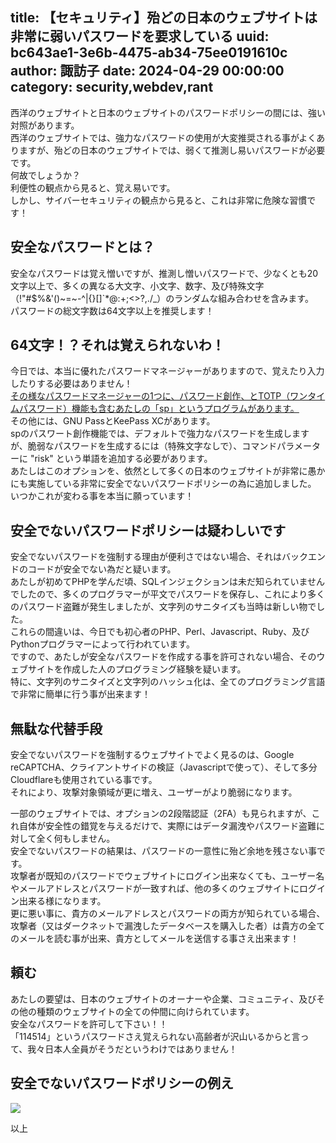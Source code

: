 title: 【セキュリティ】殆どの日本のウェブサイトは非常に弱いパスワードを要求している
uuid: bc643ae1-3e6b-4475-ab34-75ee0191610c
author: 諏訪子
date: 2024-04-29 00:00:00
category: security,webdev,rant
----
西洋のウェブサイトと日本のウェブサイトのパスワードポリシーの間には、強い対照があります。\
西洋のウェブサイトでは、強力なパスワードの使用が大変推奨される事がよくありますが、殆どの日本のウェブサイトでは、弱くて推測し易いパスワードが必要です。\
何故でしょうか？\
利便性の観点から見ると、覚え易いです。\
しかし、サイバーセキュリティの観点から見ると、これは非常に危険な習慣です！

## 安全なパスワードとは？
安全なパスワードは覚え憎いですが、推測し憎いパスワードで、少なくとも20文字以上で、多くの異なる大文字、小文字、数字、及び特殊文字（!"#$%&'()~=~-^|\{}[]`*@:+;<>?,./_）のランダムな組み合わせを含みます。\
パスワードの総文字数は64文字以上を推奨します！

## 64文字！？それは覚えられないわ！
今日では、本当に優れたパスワードマネージャーがありますので、覚えたり入力したりする必要はありません！\
[その様なパスワードマネージャーの1つに、パスワード創作、とTOTP（ワンタイムパスワード）機能も含むあたしの「sp」というプログラムがあります。](https://gitler.moe/suwako/sp )\
その他には、GNU PassとKeePass XCがあります。\
spのパスワート創作機能では、デフォルトで強力なパスワードを生成しますが、脆弱なパスワードを生成するには（特殊文字なしで）、コマンドパラメーターに "risk" という単語を追加する必要があります。\
あたしはこのオプションを、依然として多くの日本のウェブサイトが非常に愚かにも実施している非常に安全でないパスワードポリシーの為に追加しました。\
いつかこれが変わる事を本当に願っています！

## 安全でないパスワードポリシーは疑わしいです
安全でないパスワードを強制する理由が便利さではない場合、それはバックエンドのコードが安全でない為だと疑います。\
あたしが初めてPHPを学んだ頃、SQLインジェクションは未だ知られていませんでしたので、多くのプログラマーが平文でパスワードを保存し、これにより多くのパスワード盗難が発生しましたが、文字列のサニタイズも当時は新しい物でした。\
これらの間違いは、今日でも初心者のPHP、Perl、Javascript、Ruby、及びPythonプログラマーによって行われています。\
ですので、あたしが安全なパスワードを作成する事を許可されない場合、そのウェブサイトを作成した人のプログラミング経験を疑います。\
特に、文字列のサニタイズと文字列のハッシュ化は、全てのプログラミング言語で非常に簡単に行う事が出来ます！

## 無駄な代替手段
安全でないパスワードを強制するウェブサイトでよく見るのは、Google reCAPTCHA、クライアントサイドの検証（Javascriptで使って）、そして多分Cloudflareも使用されている事です。\
それにより、攻撃対象領域が更に増え、ユーザーがより脆弱になります。

一部のウェブサイトでは、オプションの2段階認証（2FA）も見られますが、これ自体が安全性の錯覚を与えるだけで、実際にはデータ漏洩やパスワード盗難に対して全く何もしません。\
安全でないパスワードの結果は、パスワードの一意性に殆ど余地を残さない事です。\
攻撃者が既知のパスワードでウェブサイトにログイン出来なくても、ユーザー名やメールアドレスとパスワードが一致すれば、他の多くのウェブサイトにログイン出来る様になります。\
更に悪い事に、貴方のメールアドレスとパスワードの両方が知られている場合、攻撃者（又はダークネットで漏洩したデータベースを購入した者）は貴方の全てのメールを読む事が出来、貴方としてメールを送信する事さえ出来ます！

## 頼む
あたしの要望は、日本のウェブサイトのオーナーや企業、コミュニティ、及びその他の種類のウェブサイトの全ての仲間に向けられています。\
安全なパスワードを許可して下さい！！\
「114514」というパスワードさえ覚えられない高齢者が沢山いるからと言って、我々日本人全員がそうだというわけではありません！

## 安全でないパスワードポリシーの例え
![](https://ass.technicalsuwako.moe/risk-password.png)

以上
